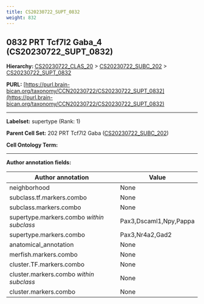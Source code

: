 ```yaml
---
title: CS20230722_SUPT_0832
weight: 832
---
```

## 0832 PRT Tcf7l2 Gaba_4 (CS20230722_SUPT_0832)
<b>Hierarchy: </b>
[CS20230722_CLAS_20](../CS20230722_CLAS_20) >
[CS20230722_SUBC_202](../CS20230722_SUBC_202) >
[CS20230722_SUPT_0832](../CS20230722_SUPT_0832)

**PURL:** [https://purl.brain-bican.org/taxonomy/CCN20230722/CS20230722_SUPT_0832](https://purl.brain-bican.org/taxonomy/CCN20230722/CS20230722_SUPT_0832)

---


**Labelset:** supertype (Rank: 1)

**Parent Cell Set:** 202 PRT Tcf7l2 Gaba ([CS20230722_SUBC_202](../CS20230722_SUBC_202))



**Cell Ontology Term:** 

[MARKER GENES.]: #


---

[TRANSFERRED ANNOTATIONS.]: #


[AUTHOR ANNOTATION FIELDS.]: #


**Author annotation fields:**

| Author annotation | Value |
|-------------------|-------|
|neighborhood|None|
|subclass.tf.markers.combo|None|
|subclass.markers.combo|None|
|supertype.markers.combo _within subclass_|Pax3,Dscaml1,Npy,Pappa|
|supertype.markers.combo|Pax3,Nr4a2,Gad2|
|anatomical_annotation|None|
|merfish.markers.combo|None|
|cluster.TF.markers.combo|None|
|cluster.markers.combo _within subclass_|None|
|cluster.markers.combo|None|
